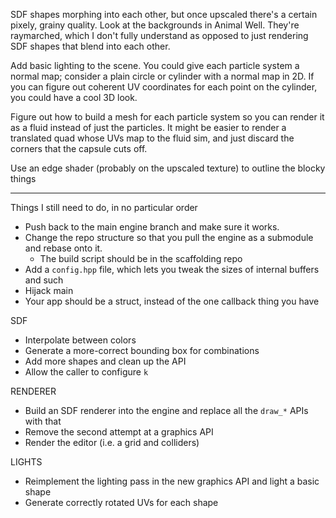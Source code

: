 SDF shapes morphing into each other, but once upscaled there's a certain pixely, grainy quality. Look at the backgrounds in Animal Well. They're raymarched, which I don't fully understand as opposed to just rendering SDF shapes that blend into each other.

Add basic lighting to the scene. You could give each particle system a normal map; consider a plain circle or cylinder with a normal map in 2D. If you can figure out coherent UV coordinates for each point on the cylinder, you could have a cool 3D look.

Figure out how to build a mesh for each particle system so you can render it as a fluid instead of just the particles. It might be easier to render a translated quad whose UVs map to the fluid sim, and just discard the corners that the capsule cuts off.

Use an edge shader (probably on the upscaled texture) to outline the blocky things

---

Things I still need to do, in no particular order
- Push back to the main engine branch and make sure it works. 
- Change the repo structure so that you pull the engine as a submodule and rebase onto it.
	- The build script should be in the scaffolding repo
- Add a `config.hpp` file, which lets you tweak the sizes of internal buffers and such
- Hijack main
- Your app should be a struct, instead of the one callback thing you have

SDF
- Interpolate between colors
- Generate a more-correct bounding box for combinations
- Add more shapes and clean up the API
- Allow the caller to configure `k`

RENDERER
- Build an SDF renderer into the engine and replace all the `draw_*` APIs with that
- Remove the second attempt at a graphics API
- Render the editor (i.e. a grid and colliders)

LIGHTS
- Reimplement the lighting pass in the new graphics API and light a basic shape
- Generate correctly rotated UVs for each shape
